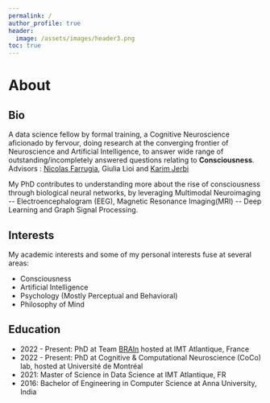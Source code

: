```yaml
---
permalink: /
author_profile: true
header:
  image: /assets/images/header3.png
toc: true
---
```


<h1> About</h1>

## Bio
A data science fellow by formal training, a Cognitive Neuroscience aficionado by fervour, doing research at the converging frontier of Neuroscience and Artificial Intelligence, to answer wide range of outstanding/incompletely answered questions relating to **Consciousness**. Advisors : [Nicolas Farrugia](<https://nicofarr.github.io>), Giulia Lioi and [Karim Jerbi](<http://www.karimjerbi.com>)

My PhD contributes to understanding more about the rise of consciousness through biological neural networks,
by leveraging Multimodal Neuroimaging -- Electroencephalogram (EEG), Magnetic Resonance Imaging(MRI) -- Deep Learning and Graph Signal Processing.

## Interests
My academic interests and some of my personal interests fuse at several areas: 
* Consciousness
* Artificial Intelligence
* Psychology (Mostly Perceptual and Behavioral)
* Philosophy of Mind

## Education
* 2022 - Present: PhD at Team [BRAIn](<http://brain.bzh>) hosted at IMT Atlantique, France
* 2022 - Present: PhD at Cognitive & Computational Neuroscience (CoCo) lab, hosted at Université de Montréal
* 2021: Master of Science in Data Science at IMT Atlantique, FR
* 2016: Bachelor of Engineering in Computer Science at Anna University, India